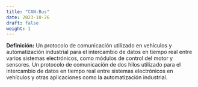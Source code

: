 ```yaml
---
title: "CAN-Bus"
date: 2023-10-26
draft: false
weight: 1
---
```


**Definición:** Un protocolo de comunicación utilizado en vehículos y automatización industrial para el intercambio de datos en tiempo real entre varios sistemas electrónicos, como módulos de control del motor y sensores. Un protocolo de comunicación de dos hilos utilizado para el intercambio de datos en tiempo real entre sistemas electrónicos en vehículos y otras aplicaciones como la automatización industrial.
